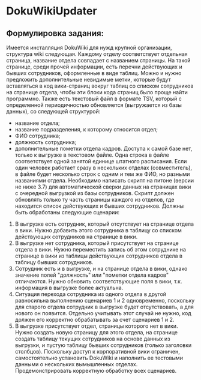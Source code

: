 # DokuWikiUpdater
## Формулировка задания:
 Имеется инсталляция DokuWiki для нужд крупной организации, структура wiki следующая. Каждому отделу соответствует отдельная страница, название отдела совпадает с названием страницы. На такой странице, среди прочей информации, есть перечни действующих и бывших сотрудников, оформленные в виде таблиц. Можно и нужно предложить дополнительные невидимые метки, которые будут вставляться в код вики-страниц вокруг таблиц со списком сотрудников на странице отдела, чтобы эти блоки кода страниц было проще найти программно.
 Также есть текстовый файл в формате TSV, который с определенной периодичностью обновляется (выгружается из базы данных), со следующей структурой:
- название отдела;
- название подразделения, к которому относится отдел;
- ФИО сотрудника;
- должность сотрудника;
- дополнительные пометки отдела кадров.
Доступа к самой базе нет, только к выгрузке в текстовом файле. Одна строка в файле соответствует одной занятой единице штатного расписания. Если один человек работает сразу в нескольких отделах (совместитель), в файле будет несколько строк с одним и тем же ФИО, но разными названиями отдела.
Необходимо написать скрипт на питоне (версии не ниже 3.7) для автоматической сверки данных на страницах вики с очередной выгрузкой из базы сотрудников. Скрипт должен обновлять только ту часть страницы каждого из отделов, где находится список действующих и бывших сотрудников. Должны быть обработаны следующие сценарии:
1. В выгрузке есть сотрудник, который отсутствует на странице отдела в вики. Нужно добавить этого сотрудника в таблицу со списком действующих сотрудников на странице в вики.
2. В выгрузке нет сотрудника, который присутствует на странице отдела в вики. Нужно переместить запись об этом сотруднике на странице в вики из таблицы действующих сотрудников отдела в таблицу бывших сотрудников.
3. Сотрудник есть и в выгрузке, и на странице отдела в вики, однако значение полей "должность" или "пометки отдела кадров" отличаются. Нужно обновить соответствующие поля в вики, т.к. информация в выгрузке более актуальна.
4. Ситуация перехода сотрудника из одного отдела в другой равносильна выполнению сценариев 1 и 2 одновременно, поскольку для старого отдела сотрудник в выгрузке будет отсутствовать, а для нового он появится. Отдельно учитывать этот случай не нужно, код должен его корректно обрабатывать за счет сценариев 1 и 2.
5. В выгрузке присутствует отдел, страницы которого нет в вики. Нужно создать новую страницу для этого отдела, на странице создать таблицу текущих сотрудников на основе данных из выгрузки, и пустую таблицу бывших сотрудников (только заголовки столбцов).
 Поскольку доступ к корпоративной вики ограничен, самостоятельно установить DokuWiki и наполнить ее тестовыми данными о нескольких вымышленных отделах. Продемонстрировать корректную обработку всех сценариев. 
